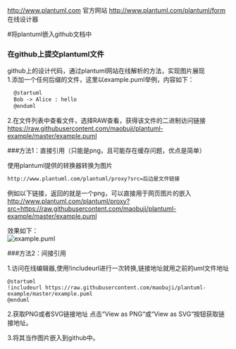 
http://www.plantuml.com 官方网站
http://www.plantuml.com/plantuml/form 在线设计器

#将plantuml嵌入github文档中<br>

### 在github上提交plantuml文件
github上的设计代码，通过plantuml网站在线解析的方法，实现图片展现<br>
1.添加一个任何后缀的文件，这里以example.puml举例，内容如下：
````xml
  @startuml
  Bob -> Alice : hello
  @enduml
```` 
2.在文件列表中查看文件，选择RAW查看，获得该文件的二进制访问链接<br>
https://raw.githubusercontent.com/maobuji/plantuml-example/master/example.puml


###方法1：直接引用（只能是png，且可能存在缓存问题，优点是简单）<br>

使用plantuml提供的转换器转换为图片<br>
````xml
http://www.plantuml.com/plantuml/proxy?src=后边是文件链接
````

例如以下链接，返回的就是一个png，可以直接用于网页图片的嵌入<br>
http://www.plantuml.com/plantuml/proxy?src=https://raw.githubusercontent.com/maobuji/plantuml-example/master/example.puml

效果如下：<br>
![example.puml](http://www.plantuml.com/plantuml/proxy?src=https://raw.githubusercontent.com/maobuji/plantuml-example/master/example.puml)

###方法2：间接引用<br>

1.访问在线编辑器,使用!includeurl进行一次转换,链接地址就用之前的uml文件地址
````
@startuml
!includeurl https://raw.githubusercontent.com/maobuji/plantuml-example/master/example.puml
@enduml
````

2.获取PNG或者SVG链接地址
点击“View as PNG“或“View as SVG“按钮获取链接地址。

3.将其当作图片嵌入到github中。


